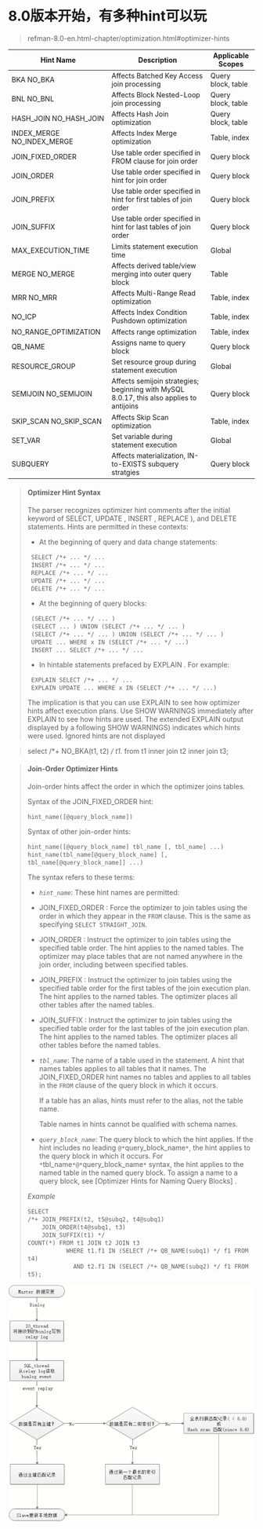 # 8.0版本开始，有多种hint可以玩

> refman-8.0-en.html-chapter/optimization.html#optimizer-hints

| Hint Name                  | Description                                                  | Applicable Scopes  |
| -------------------------- | ------------------------------------------------------------ | ------------------ |
| BKA NO_BKA                 | Affects Batched Key Access join processing                   | Query block, table |
| BNL NO_BNL                 | Affects Block Nested-Loop join processing                    | Query block, table |
| HASH_JOIN NO_HASH_JOIN     | Affects Hash Join optimization                               | Query block, table |
| INDEX_MERGE NO_INDEX_MERGE | Affects Index Merge optimization                             | Table, index       |
| JOIN_FIXED_ORDER           | Use table order specified in FROM clause for join order      | Query block        |
| JOIN_ORDER                 | Use table order specified in hint for join order             | Query block        |
| JOIN_PREFIX                | Use table order specified in hint for first tables of join order | Query block        |
| JOIN_SUFFIX                | Use table order specified in hint for last tables of join order | Query block        |
| MAX_EXECUTION_TIME         | Limits statement execution time                              | Global             |
| MERGE NO_MERGE             | Affects derived table/view merging into outer query block    | Table              |
| MRR NO_MRR                 | Affects Multi-Range Read optimization                        | Table, index       |
| NO_ICP                     | Affects Index Condition Pushdown optimization                | Table, index       |
| NO_RANGE_OPTIMIZATION      | Affects range optimization                                   | Table, index       |
| QB_NAME                    | Assigns name to query block                                  | Query block        |
| RESOURCE_GROUP             | Set resource group during statement execution                | Global             |
| SEMIJOIN NO_SEMIJOIN       | Affects semijoin strategies; beginning with MySQL 8.0.17, this also applies to antijoins | Query block        |
| SKIP_SCAN NO_SKIP_SCAN     | Affects Skip Scan optimization                               | Table, index       |
| SET_VAR                    | Set variable during statement execution                      | Global             |
| SUBQUERY                   | Affects materialization, IN-to-EXISTS subquery stratgies     | Query block        |

>#### Optimizer Hint Syntax
>
>The parser recognizes optimizer hint comments after the initial keyword of SELECT, UPDATE , INSERT , REPLACE ), and DELETE statements. Hints are permitted in these contexts:
>
>- At the beginning of query and data change statements: 
>
>  ```
>   SELECT /*+ ... */ ...
>   INSERT /*+ ... */ ...
>   REPLACE /*+ ... */ ...
>   UPDATE /*+ ... */ ...
>   DELETE /*+ ... */ ...
>  ```
>
>
>- At the beginning of query blocks: 
>
>  ```
>   (SELECT /*+ ... */ ... )
>   (SELECT ... ) UNION (SELECT /*+ ... */ ... )
>   (SELECT /*+ ... */ ... ) UNION (SELECT /*+ ... */ ... )
>   UPDATE ... WHERE x IN (SELECT /*+ ... */ ...)
>   INSERT ... SELECT /*+ ... */ ...
>  ```
>
>
>- In hintable statements prefaced by EXPLAIN . For example: 
>
>  ```
>   EXPLAIN SELECT /*+ ... */ ...
>   EXPLAIN UPDATE ... WHERE x IN (SELECT /*+ ... */ ...)
>  ```
>
>
> The implication is that you can use EXPLAIN to see how optimizer hints affect execution plans. Use SHOW WARNINGS immediately after EXPLAIN to see how hints are used. The extended EXPLAIN output displayed by a following SHOW WARNINGS) indicates which hints were used. Ignored hints are not displayed

 

> select  /*+ NO_BKA(t1, t2) */ t1.* from t1 inner join t2 inner join t3;



> #### Join-Order Optimizer Hints
>
> Join-order hints affect the order in which the optimizer joins tables. 
>
> Syntax of the JOIN_FIXED_ORDER hint: 
>
> ```
> hint_name([@query_block_name])
> ```
>
> Syntax of other join-order hints: 
>
> ```
> hint_name([@query_block_name] tbl_name [, tbl_name] ...)
> hint_name(tbl_name[@query_block_name] [, tbl_name[@query_block_name]] ...)
> ```
>
> The syntax refers to these terms:
>
> -  *`hint_name`*: These hint names are permitted:
>
>  -  JOIN_FIXED_ORDER : Force the optimizer to join tables using the order in which they appear in the `FROM` clause. This is the same as specifying `SELECT STRAIGHT_JOIN`. 
>
>  -  JOIN_ORDER : Instruct the optimizer to join tables using the specified table order. The hint applies to the named tables. The optimizer may place tables that are not named anywhere in the join order, including between specified tables. 
>
>  -  JOIN_PREFIX : Instruct the optimizer to join tables using the specified table order for the first tables of the join execution plan. The hint applies to the named tables. The optimizer places all other tables after the named tables. 
>
>  -  JOIN_SUFFIX : Instruct the optimizer to join tables using the specified table order for the last tables of the join execution plan. The hint applies to the named tables. The optimizer places all other tables before the named tables.
>
> -  *`tbl_name`*: The name of a table used in the statement. A hint that names tables applies to all tables that it names. The JOIN_FIXED_ORDER hint names no tables and applies to all tables in the `FROM` clause of the query block in which it occurs. 
>
>    If a table has an alias, hints must refer to the alias, not the table name. 
>
>    Table names in hints cannot be qualified with schema names. 
>
> -  *`query_block_name`*: The query block to which the hint applies. If the hint includes no leading `@*`query_block_name`*`, the hint applies to the query block in which it occurs. For `*`tbl_name`*@*`query_block_name`*` syntax, the hint applies to the named table in the named query block. To assign a name to a query block, see [Optimizer Hints for Naming Query Blocks] .
>
> *Example*
>
> ```
> SELECT
> /*+ JOIN_PREFIX(t2, t5@subq2, t4@subq1)
>     JOIN_ORDER(t4@subq1, t3)
>     JOIN_SUFFIX(t1) */
> COUNT(*) FROM t1 JOIN t2 JOIN t3
>            WHERE t1.f1 IN (SELECT /*+ QB_NAME(subq1) */ f1 FROM t4)
>              AND t2.f1 IN (SELECT /*+ QB_NAME(subq2) */ f1 FROM t5);
> ```

![ ](.pics/clip_image007.png)

 